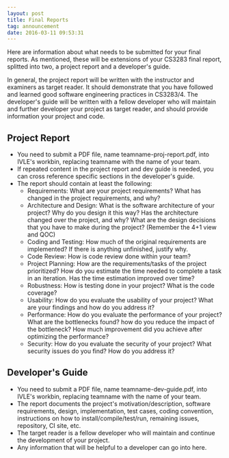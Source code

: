 ```yaml
---
layout: post
title: Final Reports
tag: announcement
date: 2016-03-11 09:53:31
---
```


Here are information about what needs to be submitted for your final reports.  As mentioned, these will be extensions of your CS3283 final report, splitted into two, a project report and a developer's guide.  

In general, the project report will be written with the instructor and examiners as target reader.  It should demonstrate that you have followed and learned good software engineering practices in CS3283/4. The developer's guide will be written with a fellow developer who will maintain and further developer your project as target reader, and should provide information your project and code.  

## Project Report

- You need to submit a PDF file, name teamname-proj-report.pdf, into IVLE's workbin, replacing teamname with the name of your team.
- If repeated content in the project report and dev guide is needed, you can cross reference specific sections in the developer's guide.
- The report should contain at least the following:
    - Requirements: What are your project requirements? What has changed in the project requirements, and why?
    - Architecture and Design: What is the software architecture of your project? Why do you design it this way? Has the architecture changed over the project, and why? What are the design decisions that you have to make during the project? (Remember the 4+1 view and QOC)
	- Coding and Testing: How much of the original requirements are implemented? If there is anything unfinished, justify why. 
	- Code Review: How is code review done within your team?
	- Project Planning: How are the requirements/tasks of the project prioritized? How do you estimate the time needed to complete a task in an iteration. Has the time estimation improved over time?
	- Robustness: How is testing done in your project? What is the code coverage? 
	- Usability: How do you evaluate the usability of your project? What are your findings and how do you address it? 
	- Performance: How do you evaluate the performance of your project? What are the bottlenecks found?  how do you reduce the impact of the bottleneck?  How much improvement did you achieve after optimizing the performance?
	- Security: How do you evaluate the security of your project?  What security issues do you find?  How do you address it?

## Developer's Guide

- You need to submit a PDF file, name teamname-dev-guide.pdf, into IVLE's workbin, replacing teamname with the name of your team.
- The report documents the project's motivation/description, software requirements, design, implementation, test cases, coding convention, instructions on how to install/compile/test/run, remaining issues, repository, CI site, etc.
- The target reader is a fellow developer who will maintain and continue the development of your project.
- Any information that will be helpful to a developer can go into here.
